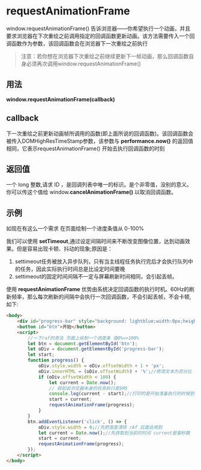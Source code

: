# requestAnimationFrame

window.requestAnimationFrame() 告诉浏览器——你希望执行一个动画，并且要求浏览器在下次重绘之前调用指定的回调函数更新动画。该方法需要传入一个回调函数作为参数，该回调函数会在浏览器下一次重绘之前执行

> 注意：若你想在浏览器下次重绘之前继续更新下一帧动画，那么回调函数自身必须再次调用window.requestAnimationFrame()



## 用法

**window.requestAnimationFrame(callback)**

## callback

下一次重绘之前更新动画帧所调用的函数(即上面所说的回调函数)。该回调函数会被传入DOMHighResTimeStamp参数，该参数与 **performance.now()** 的返回值相同，它表示requestAnimationFrame() 开始去执行回调函数的时刻

## 返回值
一个 long 整数,请求 ID ，是回调列表中唯一的标识。是个非零值，没别的意义。你可以传这个值给 window.**cancelAnimationFrame()** 以取消回调函数。

## 示例

如现在有这么一个需求 在页面绘制一个进度条值从 0-100%

我们可以使用 **setTimeout**,通过设定间隔时间来不断改变图像位置，达到动画效果。但是容易出现卡顿、抖动的现象;原因是：

1. settimeout任务被放入异步队列，只有当主线程任务执行完后才会执行队列中的任务，因此实际执行时间总是比设定时间要晚
2. settimeout的固定时间间隔不一定与屏幕刷新时间相同，会引起丢帧。

使用 **requestAnimationFrame** 优势由系统决定回调函数的执行时机。60Hz的刷新频率，那么每次刷新的间隔中会执行一次回调函数，不会引起丢帧，不会卡顿,如下:

```html
<body>
    <div id="progress-bar" style="background: lightblue;width:0px;height:20px"></div>
    <button id="btn">开始</button>
    <script>
        //一下raf的用法 页面上绘制一个进度条 值0%=>100%
        let btn = document.getElementById('btn');
        let oDiv = document.getElementById('progress-bar');
        let start;
        function progress() {
            oDiv.style.width = oDiv.offsetWidth + 1 + 'px';
            oDiv.innerHTML = (oDiv.offsetWidth) + '%';//修改文本为百分比
            if (oDiv.offsetWidth < 100) {
                let current = Date.now();
                // 假如说浏览器本身的任务执行是5MS
                console.log(current - start);//打印的是开始准备执行的时候到真正执行的时间的时间差
                start = current;
                requestAnimationFrame(progress);
            }
        }
        btn.addEventListener('click', () => {
            oDiv.style.width = 0;//先把宽度清除 rAf 后面会用到
            let current = Date.now();//先获取到当前的时间 current是毫秒数
            start = current;
            requestAnimationFrame(progress);
        });
    </script>
</body>
```
